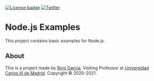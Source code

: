 [![License badge](https://img.shields.io/badge/license-Apache2-green.svg)](http://www.apache.org/licenses/LICENSE-2.0)
[![Twitter](https://img.shields.io/badge/follow-@boni_gg-green.svg)](https://twitter.com/boni_gg)

# Node.js Examples

This project contains basic examples for Node.js.

## About

This is a project made by [Boni Garcia], Visiting Professor at [Universidad Carlos III de Madrid]. Copyright &copy; 2020-2021.

[Universidad Carlos III de Madrid]: https://www.it.uc3m.es/bogarcia/index.html
[Boni Garcia]: http://bonigarcia.github.io/

